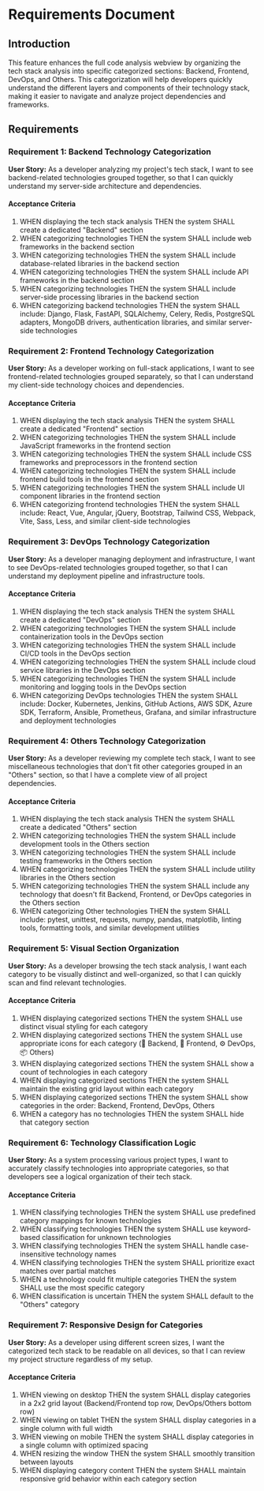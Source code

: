 # Requirements Document

## Introduction

This feature enhances the full code analysis webview by organizing the tech stack analysis into specific categorized sections: Backend, Frontend, DevOps, and Others. This categorization will help developers quickly understand the different layers and components of their technology stack, making it easier to navigate and analyze project dependencies and frameworks.

## Requirements

### Requirement 1: Backend Technology Categorization

**User Story:** As a developer analyzing my project's tech stack, I want to see backend-related technologies grouped together, so that I can quickly understand my server-side architecture and dependencies.

#### Acceptance Criteria

1. WHEN displaying the tech stack analysis THEN the system SHALL create a dedicated "Backend" section
2. WHEN categorizing technologies THEN the system SHALL include web frameworks in the backend section
3. WHEN categorizing technologies THEN the system SHALL include database-related libraries in the backend section
4. WHEN categorizing technologies THEN the system SHALL include API frameworks in the backend section
5. WHEN categorizing technologies THEN the system SHALL include server-side processing libraries in the backend section
6. WHEN categorizing backend technologies THEN the system SHALL include: Django, Flask, FastAPI, SQLAlchemy, Celery, Redis, PostgreSQL adapters, MongoDB drivers, authentication libraries, and similar server-side technologies

### Requirement 2: Frontend Technology Categorization

**User Story:** As a developer working on full-stack applications, I want to see frontend-related technologies grouped separately, so that I can understand my client-side technology choices and dependencies.

#### Acceptance Criteria

1. WHEN displaying the tech stack analysis THEN the system SHALL create a dedicated "Frontend" section
2. WHEN categorizing technologies THEN the system SHALL include JavaScript frameworks in the frontend section
3. WHEN categorizing technologies THEN the system SHALL include CSS frameworks and preprocessors in the frontend section
4. WHEN categorizing technologies THEN the system SHALL include frontend build tools in the frontend section
5. WHEN categorizing technologies THEN the system SHALL include UI component libraries in the frontend section
6. WHEN categorizing frontend technologies THEN the system SHALL include: React, Vue, Angular, jQuery, Bootstrap, Tailwind CSS, Webpack, Vite, Sass, Less, and similar client-side technologies

### Requirement 3: DevOps Technology Categorization

**User Story:** As a developer managing deployment and infrastructure, I want to see DevOps-related technologies grouped together, so that I can understand my deployment pipeline and infrastructure tools.

#### Acceptance Criteria

1. WHEN displaying the tech stack analysis THEN the system SHALL create a dedicated "DevOps" section
2. WHEN categorizing technologies THEN the system SHALL include containerization tools in the DevOps section
3. WHEN categorizing technologies THEN the system SHALL include CI/CD tools in the DevOps section
4. WHEN categorizing technologies THEN the system SHALL include cloud service libraries in the DevOps section
5. WHEN categorizing technologies THEN the system SHALL include monitoring and logging tools in the DevOps section
6. WHEN categorizing DevOps technologies THEN the system SHALL include: Docker, Kubernetes, Jenkins, GitHub Actions, AWS SDK, Azure SDK, Terraform, Ansible, Prometheus, Grafana, and similar infrastructure and deployment technologies

### Requirement 4: Others Technology Categorization

**User Story:** As a developer reviewing my complete tech stack, I want to see miscellaneous technologies that don't fit other categories grouped in an "Others" section, so that I have a complete view of all project dependencies.

#### Acceptance Criteria

1. WHEN displaying the tech stack analysis THEN the system SHALL create a dedicated "Others" section
2. WHEN categorizing technologies THEN the system SHALL include development tools in the Others section
3. WHEN categorizing technologies THEN the system SHALL include testing frameworks in the Others section
4. WHEN categorizing technologies THEN the system SHALL include utility libraries in the Others section
5. WHEN categorizing technologies THEN the system SHALL include any technology that doesn't fit Backend, Frontend, or DevOps categories in the Others section
6. WHEN categorizing Other technologies THEN the system SHALL include: pytest, unittest, requests, numpy, pandas, matplotlib, linting tools, formatting tools, and similar development utilities

### Requirement 5: Visual Section Organization

**User Story:** As a developer browsing the tech stack analysis, I want each category to be visually distinct and well-organized, so that I can quickly scan and find relevant technologies.

#### Acceptance Criteria

1. WHEN displaying categorized sections THEN the system SHALL use distinct visual styling for each category
2. WHEN displaying categorized sections THEN the system SHALL use appropriate icons for each category (🔧 Backend, 🎨 Frontend, ⚙️ DevOps, 📦 Others)
3. WHEN displaying categorized sections THEN the system SHALL show a count of technologies in each category
4. WHEN displaying categorized sections THEN the system SHALL maintain the existing grid layout within each category
5. WHEN displaying categorized sections THEN the system SHALL show categories in the order: Backend, Frontend, DevOps, Others
6. WHEN a category has no technologies THEN the system SHALL hide that category section

### Requirement 6: Technology Classification Logic

**User Story:** As a system processing various project types, I want to accurately classify technologies into appropriate categories, so that developers see a logical organization of their tech stack.

#### Acceptance Criteria

1. WHEN classifying technologies THEN the system SHALL use predefined category mappings for known technologies
2. WHEN classifying technologies THEN the system SHALL use keyword-based classification for unknown technologies
3. WHEN classifying technologies THEN the system SHALL handle case-insensitive technology names
4. WHEN classifying technologies THEN the system SHALL prioritize exact matches over partial matches
5. WHEN a technology could fit multiple categories THEN the system SHALL use the most specific category
6. WHEN classification is uncertain THEN the system SHALL default to the "Others" category

### Requirement 7: Responsive Design for Categories

**User Story:** As a developer using different screen sizes, I want the categorized tech stack to be readable on all devices, so that I can review my project structure regardless of my setup.

#### Acceptance Criteria

1. WHEN viewing on desktop THEN the system SHALL display categories in a 2x2 grid layout (Backend/Frontend top row, DevOps/Others bottom row)
2. WHEN viewing on tablet THEN the system SHALL display categories in a single column with full width
3. WHEN viewing on mobile THEN the system SHALL display categories in a single column with optimized spacing
4. WHEN resizing the window THEN the system SHALL smoothly transition between layouts
5. WHEN displaying category content THEN the system SHALL maintain responsive grid behavior within each category section